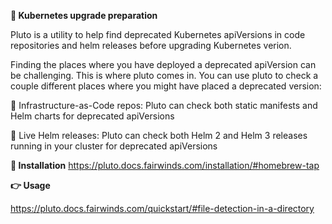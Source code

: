 **🔹  Kubernetes upgrade preparation**

Pluto is a utility to help find deprecated Kubernetes apiVersions in code repositories and helm releases before upgrading Kubernetes verion.

Finding the places where you have deployed a deprecated apiVersion can be challenging. This is where pluto comes in. You can use pluto to check a couple different places where you might have placed a deprecated version:

📍 Infrastructure-as-Code repos: Pluto can check both static manifests and Helm charts for deprecated apiVersions

📍 Live Helm releases: Pluto can check both Helm 2 and Helm 3 releases running in your cluster for deprecated apiVersions

**📣 Installation**
https://pluto.docs.fairwinds.com/installation/#homebrew-tap

**👉  Usage**

https://pluto.docs.fairwinds.com/quickstart/#file-detection-in-a-directory
